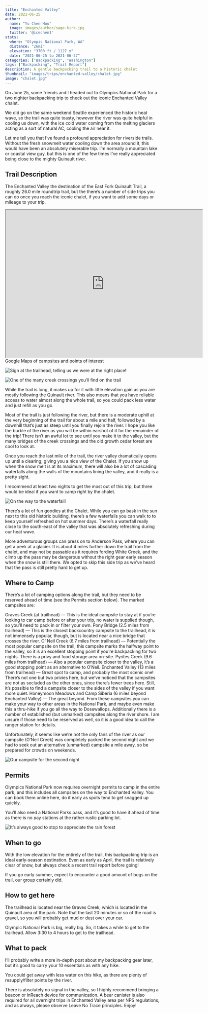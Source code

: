 ```yaml
---
title: "Enchanted Valley"
date: 2021-06-25
author: 
  name: "Yu Chen Hou"
  image: images/author/sage-kirk.jpg
  twitter: '@icechen1'
stats:
  where: "Olympic National Park, WA"
  distance: "26mi"
  elevation: "3700 ft / 1127 m"
  date: "2021-06-25 to 2021-06-27"
categories: ["Backpacking", "Washington"]
tags: ["Backpacking", "Trail Report"]
description: A gentle backpacking trail to a historic chalet
thumbnail: "images/trips/enchanted-valley/chalet.jpg"
image: "chalet.jpg"
---
```


On June 25, some friends and I headed out to Olympics National Park for a two nighter backpacking trip to check out the iconic Enchanted Valley chalet.

We did go on the same weekend Seattle experienced the historic heat wave, so the trail was quite toasty, however the river was quite helpful in cooling us down, with the ice cold water coming from the melting glaciers acting as a sort of natural AC, cooling the air near it.

Let me tell you that I’ve found a profound appreciation for riverside trails. Without the fresh snowmelt water cooling down the area around it, this would have been an absolutely miserable trip. I’m normally a mountain lake or coastal view guy, but this is one of the few times I’ve really appreciated being close to the mighty Quinault river.

## Trail Description
The Enchanted Valley the destination of the East Fork Quinault Trail, a roughly 26.0 mile roundtrip trail, but the there’s a number of side trips you can do once you reach the iconic chalet, if you want to add some days or mileage to your trip.

<iframe src="https://www.google.com/maps/d/u/0/embed?mid=1m9GZPRtma_KTgPx1PCWBTPiMkH7GwEMD&ehbc=2E312F" width="640" height="480"></iframe>
<figcaption>Google Maps of campsites and points of interest</figcaption>

![Sign at the trailhead, telling us we were at the right place!](sign.jpeg "Sign at the trailhead, telling us we were at the right place!")

![One of the many creek crossings you’ll find on the trail](creek.jpeg "One of the many creek crossings you’ll find on the trail")

While the trail is long, it makes up for it with little elevation gain as you are mostly following the Quinault river. This also means that you have reliable access to water almost along the whole trail, so you could pack less water and just refill as you go.

Most of the trail is just following the river, but there is a moderate uphill at the very beginning of the trail for about a mile and half, followed by a downhill that’s just as steep until you finally rejoin the river. I hope you like the burble of the river as you will be within earshot of it for the remainder of the trip! There isn’t an awful lot to see until you make it to the valley, but the many bridges of the creek crossings and the old growth cedar forest are cool to look at.

Once you reach the last mile of the trail, the river valley dramatically opens up until a clearing, giving you a nice view of the Chalet. If you show up when the snow melt is at its maximum, there will also be a lot of cascading waterfalls along the walls of the mountains lining the valley, and it really is a pretty sight.

I recommend at least two nights to get the most out of this trip, but three would be ideal if you want to camp right by the chalet.

![On the way to the waterfall!](waterfall.jpeg "On the way to the waterfall!")

There’s a lot of fun goodies at the Chalet. While you can go bask in the sun next to this old historic building, there’s a few waterfalls you can walk to to keep yourself refreshed on hot summer days. There’s a waterfall really close to the south-east of the valley that was absolutely refreshing during our heat wave.

More adventurous groups can press on to Anderson Pass, where you can get a peek at a glacier. It is about 4 miles further down the trail from the chalet, and may not be passable as it requires fording White Creek, and the climb up the pass may be dangerous without the right gear early season when the snow is still there. We opted to skip this side trip as we’ve heard that the pass is still pretty hard to get up.

## Where to Camp
There’s a lot of camping options along the trail, but they need to be reserved ahead of time (see the Permits section below). The marked campsites are:

Graves Creek (at trailhead) — This is the ideal campsite to stay at if you’re looking to car camp before or after your trip, no water is supplied though, so you’ll need to pack in or filter your own.
Pony Bridge (2.5 miles from trailhead) — This is the closest backcountry campsite to the trailhead, it is not immensely popular, though, but is located near a nice bridge that crosses the river.
O’ Neil Creek (6.7 miles from trailhead) — Potentially the most popular campsite on the trail, this campsite marks the halfway point to the valley, so it is an excellent stopping point if you’re backpacking for two nights. There is a privy and food storage area on-site.
Pyrites Creek (9.6 miles from trailhead) — Also a popular campsite closer to the valley, it’s a good stopping point as an alternative to O’Neil.
Enchanted Valley (13 miles from trailhead) — Great spot to camp, and probably the most scenic one! There’s not one but two privies here, but we’ve noticed that the campsites are not as secluded as the other ones, since there’s fewer trees here. Still, it’s possible to find a campsite closer to the sides of the valley if you want more quiet.
Honeymoon Meadows and Camp Siberia (6 miles beyond Enchanted Valley) — The great beyond. From these campsites you can make your way to other areas in the National Park, and maybe even make this a thru-hike if you go all the way to Dosewallops.
Additionally there is a number of established (but unmarked) campsites along the river shore. I am unsure if those need to be reserved as well, so it is a good idea to call the ranger station for details.

Unfortunately, it seems like we’re not the only fans of the river as our campsite (O’Neil Creek) was completely packed the second night and we had to seek out an alternative (unmarked) campsite a mile away, so be prepared for crowds on weekends.


![Our campsite for the second night](camp.jpeg "Our campsite for the second night")

## Permits
Olympics National Park now requires overnight permits to camp in the entire park, and this includes all campsites on the way to Enchanted Valley. You can book them online here, do it early as spots tend to get snagged up quickly.

You’ll also need a National Parks pass, and it’s good to have it ahead of time as there is no pay stations at the rather rustic parking lot.


![It’s always good to stop to appreciate the rain forest](tree.jpeg "It’s always good to stop to appreciate the rain forest")


## When to go
With the low elevation for the entirely of the trail, this backpacking trip is an ideal early-season destination. Even as early as April, the trail is relatively clear of snow, but always check a recent trail report before going!

If you go early summer, expect to encounter a good amount of bugs on the trail, our group certainly did.

## How to get here
The trailhead is located near the Graves Creek, which is located in the Quinault area of the park. Note that the last 20 minutes or so of the road is gravel, so you will probably get mud or dust over your car.

Olympic National Park is big, really big. So, it takes a while to get to the trailhead. Allow 3:30 to 4 hours to get to the trailhead.


## What to pack
I’ll probably write a more in-depth post about my backpacking gear later, but it’s good to carry your 10 essentials as with any hike.

You could get away with less water on this hike, as there are plenty of resupply/filter points by the river.

There is absolutely no signal in the valley, so I highly recommend bringing a beacon or inReach device for communication. A bear canister is also required for all overnight trips in Enchanted Valley area per NPS regulations, and as always, please observe Leave No Trace principles. Enjoy!

